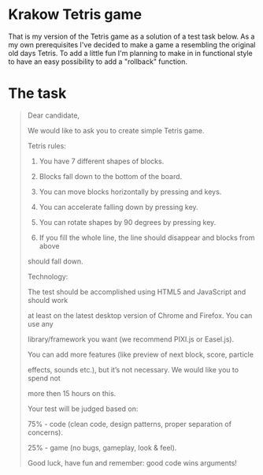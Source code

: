 # Krakow Tetris game

That is my version of the Tetris game as a solution of a test task below.
As a my own prerequisites I've decided to make a game a resembling the original old days Tetris.
To add a little fun I'm planning to make in in functional style to have an easy possibility to add a "rollback" function.

# The task
> Dear candidate,
> 
> We would like to ask you to create simple Tetris game. 
> 
> Tetris rules:
> 
> 1. You have 7 different shapes of blocks.
> 
> 2. Blocks fall down to the bottom of the board.
> 
> 3. You can move blocks horizontally by pressing <left> and <right> keys.
> 
> 4. You can accelerate falling down by pressing <down> key.
> 
> 5. You can rotate shapes by 90 degrees by pressing <up> key.
> 
> 6. If you fill the whole line, the line should disappear and blocks from above 
> 
> should fall down.
> 
> Technology:
> 
> The test should be accomplished using HTML5 and JavaScript and should work 
> 
> at least on the latest desktop version of Chrome and Firefox. You can use any 
> 
> library/framework you want (we recommend PIXI.js or Easel.js).
> 
> You can add more features (like preview of next block, score, particle 
> 
> effects, sounds etc.), but it’s not necessary. We would like you to spend not 
> 
> more then 15 hours on this.
> 
> Your test will be judged based on:
> 
> 75% - code (clean code, design patterns, proper separation of concerns).
> 
> 25% - game (no bugs, gameplay, look & feel).
> 
> Good luck, have fun and remember: good code wins arguments!
